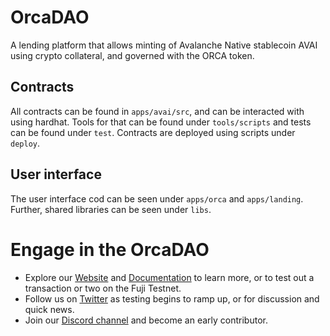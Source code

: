 # OrcaDAO

A lending platform that allows minting of Avalanche Native stablecoin AVAI using crypto collateral, and governed with the ORCA token.

## Contracts

All contracts can be found in `apps/avai/src`, and can be interacted with using hardhat. Tools for that can be found under `tools/scripts` and tests can be found under `test`. Contracts are deployed using scripts under `deploy`.

## User interface

The user interface cod can be seen under `apps/orca` and `apps/landing`. Further, shared libraries can be seen under `libs`.

# Engage in the OrcaDAO

- Explore our [Website](https://www.avai.finance/) and [Documentation](https://docs.avai.finance/) to learn more, or to test out a transaction or two on the Fuji Testnet.
- Follow us on [Twitter](https://twitter.com/OrcaDAO) as testing begins to ramp up, or for discussion and quick news.
- Join our [Discord channel](https://discord.gg/qfryD8f8) and become an early contributor.
